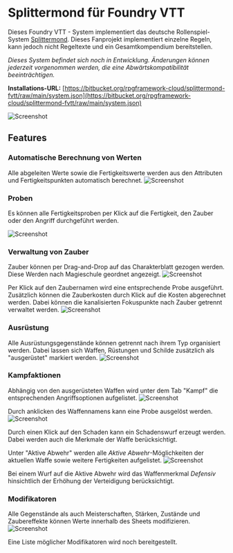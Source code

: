 # Splittermond für Foundry VTT

Dieses Foundry VTT - System implementiert das deutsche Rollenspiel-System [Splittermond](https://splittermond.de/). Dieses Fanprojekt implementiert einzelne Regeln, kann jedoch nicht Regeltexte und ein Gesamtkompendium bereitstellen. 

*Dieses System befindet sich noch in Entwicklung. Änderungen können jederzeit vorgenommen werden, die eine Abwärtskompatibilität beeinträchtigen.*

**Installations-URL:** [https://bitbucket.org/rpgframework-cloud/splittermond-fvtt/raw/main/system.json](https://bitbucket.org/rpgframework-cloud/splittermond-fvtt/raw/main/system.json)

![Screenshot](screenshots/character-sheet-general.png)

## Features
### Automatische Berechnung von Werten
Alle abgeleiten Werte sowie die Fertigkeitswerte werden aus den Attributen und Fertigkeitspunkten automatisch berechnet.
![Screenshot](screenshots/character-sheet-skills.png)

### Proben
Es können alle Fertigkeitsproben per Klick auf die Fertigkeit, den Zauber oder den Angriff durchgeführt werden.

![Screenshot](screenshots/standard-check.gif)

### Verwaltung von Zauber
Zauber können per Drag-and-Drop auf das Charakterblatt gezogen werden. Diese Werden nach Magieschule geordnet angezeigt.
![Screenshot](screenshots/character-sheet-spells.png)

Per Klick auf den Zaubernamen wird eine entsprechende Probe ausgeführt. Zusätzlich können die Zauberkosten durch Klick auf die Kosten abgerechnet werden. Dabei können die kanalisierten Fokuspunkte nach Zauber getrennt verwaltet werden.
![Screenshot](screenshots/spell-check.gif)

### Ausrüstung
Alle Ausrüstungsgegenstände können getrennt nach ihrem Typ organisiert werden. Dabei lassen sich Waffen, Rüstungen und Schilde zusätzlich als "ausgerüstet" markiert werden.
![Screenshot](screenshots/character-sheet-inventory.png)

### Kampfaktionen
Abhängig von den ausgerüsteten Waffen wird unter dem Tab "Kampf" die entsprechenden Angriffsoptionen aufgelistet.
![Screenshot](screenshots/character-sheet-attack.png)

Durch anklicken des Waffennamens kann eine Probe ausgelöst werden.
![Screenshot](screenshots/weapon-check.gif.gif)

Durch einen Klick auf den Schaden kann ein Schadenswurf erzeugt werden. Dabei werden auch die Merkmale der Waffe berücksichtigt.

Unter "Aktive Abwehr" werden alle *Aktive Abwehr*-Möglichkeiten der aktuellen Waffe sowie weitere Fertigkeiten aufgelistet.
![Screenshot](screenshots/character-sheet-defense.png)

Bei einem Wurf auf die Aktive Abwehr wird das Waffenmerkmal *Defensiv* hinsichtlich der Erhöhung der Verteidigung berücksichtigt.

### Modifikatoren
Alle Gegenstände als auch Meisterschaften, Stärken, Zustände und Zaubereffekte können Werte innerhalb des Sheets modifizieren.
![Screenshot](screenshots/modifier.gif)

Eine Liste möglicher Modifikatoren wird noch bereitgestellt.